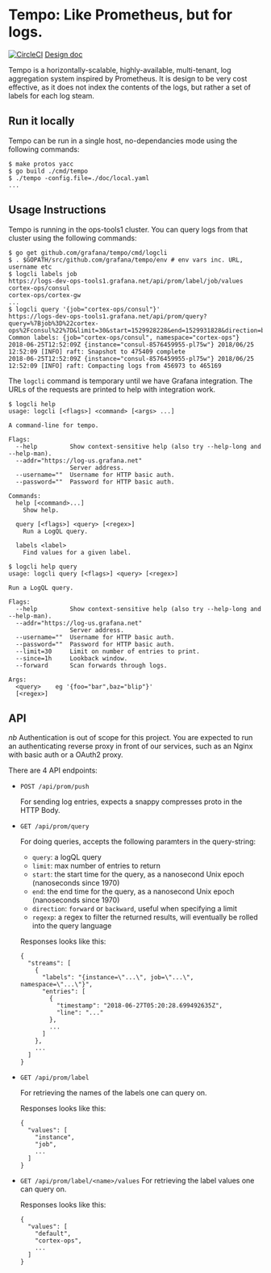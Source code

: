 # Tempo: Like Prometheus, but for logs.

[![CircleCI](https://circleci.com/gh/grafana/tempo/tree/master.svg?style=svg&circle-token=618193e5787b2951c1ea3352ad5f254f4f52313d)](https://circleci.com/gh/grafana/tempo/tree/master) [Design doc](https://docs.google.com/document/d/11tjK_lvp1-SVsFZjgOTr1vV3-q6vBAsZYIQ5ZeYBkyM/edit)

Tempo is a horizontally-scalable, highly-available, multi-tenant, log aggregation
system inspired by Prometheus.  It is design to be very cost effective, as it does
not index the contents of the logs, but rather a set of labels for each log steam.

## Run it locally

Tempo can be run in a single host, no-dependancies mode using the following commands:

```
$ make protos yacc
$ go build ./cmd/tempo
$ ./tempo -config.file=./doc/local.yaml
...
```

## Usage Instructions

Tempo is running in the ops-tools1 cluster.  You can query logs from that cluster
using the following commands:

```
$ go get github.com/grafana/tempo/cmd/logcli
$ . $GOPATH/src/github.com/grafana/tempo/env # env vars inc. URL, username etc
$ logcli labels job
https://logs-dev-ops-tools1.grafana.net/api/prom/label/job/values
cortex-ops/consul
cortex-ops/cortex-gw
...
$ logcli query '{job="cortex-ops/consul"}'
https://logs-dev-ops-tools1.grafana.net/api/prom/query?query=%7Bjob%3D%22cortex-ops%2Fconsul%22%7D&limit=30&start=1529928228&end=1529931828&direction=backward&regexp=
Common labels: {job="cortex-ops/consul", namespace="cortex-ops"}
2018-06-25T12:52:09Z {instance="consul-8576459955-pl75w"} 2018/06/25 12:52:09 [INFO] raft: Snapshot to 475409 complete
2018-06-25T12:52:09Z {instance="consul-8576459955-pl75w"} 2018/06/25 12:52:09 [INFO] raft: Compacting logs from 456973 to 465169
```

The `logcli` command is temporary until we have Grafana integration. The URLs of
the requests are printed to help with integration work.

```
$ logcli help
usage: logcli [<flags>] <command> [<args> ...]

A command-line for tempo.

Flags:
  --help         Show context-sensitive help (also try --help-long and --help-man).
  --addr="https://log-us.grafana.net"
                 Server address.
  --username=""  Username for HTTP basic auth.
  --password=""  Password for HTTP basic auth.

Commands:
  help [<command>...]
    Show help.

  query [<flags>] <query> [<regex>]
    Run a LogQL query.

  labels <label>
    Find values for a given label.

$ logcli help query
usage: logcli query [<flags>] <query> [<regex>]

Run a LogQL query.

Flags:
  --help         Show context-sensitive help (also try --help-long and --help-man).
  --addr="https://log-us.grafana.net"
                 Server address.
  --username=""  Username for HTTP basic auth.
  --password=""  Password for HTTP basic auth.
  --limit=30     Limit on number of entries to print.
  --since=1h     Lookback window.
  --forward      Scan forwards through logs.

Args:
  <query>    eg '{foo="bar",baz="blip"}'
  [<regex>]
```

## API

*nb* Authentication is out of scope for this project.  You are expected to run an
authenticating reverse proxy in front of our services, such as an Nginx with basic
auth or a OAuth2 proxy.

There are 4 API endpoints:

- `POST /api/prom/push`

  For sending log entries, expects a snappy compresses proto in the HTTP Body.

- `GET /api/prom/query`

  For doing queries, accepts the following paramters in the query-string:
  - `query`: a logQL query
  - `limit`: max number of entries to return
  - `start`: the start time for the query, as a nanosecond Unix epoch (nanoseconds since 1970)
  - `end`: the end time for the query, as a nanosecond Unix epoch (nanoseconds since 1970)
  - `direction`: `forward` or `backward`, useful when specifying a limit
  - `regexp`: a regex to filter the returned results, will eventually be rolled into the query language

  Responses looks like this:
  ```
  {
    "streams": [
      {
        "labels": "{instance=\"...\", job=\"...\", namespace=\"...\"}",
        "entries": [
          {
            "timestamp": "2018-06-27T05:20:28.699492635Z",
            "line": "..."
          },
          ...
        ]
      },
      ...
    ]
  }
  ```

- `GET /api/prom/label`

  For retrieving the names of the labels one can query on.

  Responses looks like this:
  ```
  {
    "values": [
      "instance",
      "job",
      ...
    ]
  }
  ```

- `GET /api/prom/label/<name>/values`
  For retrieving the label values one can query on.

  Responses looks like this:
  ```
  {
    "values": [
      "default",
      "cortex-ops",
      ...
    ]
  }
  ```
